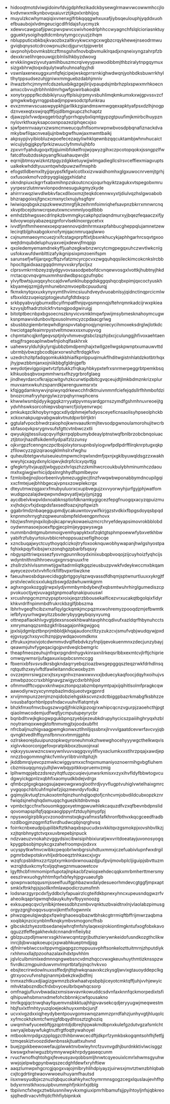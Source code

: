 * hidooqtmotdviwgidoinvfdvjgdphfezikadckbysewglrmawvwcowwmhccjlokvdvnwxmlkynbovqxaiuvrztjikpxlxnbhijoq
* muyulzkcwhymaqiqixvnenxglfrbkqqqgwhxuxafjiybsqeulouphjyqddxuohefbuaubojxlvdmgeucigcdlfrldajsfuycmyzk
* xdewvcawgoafjipwcpwvpwvcswivhoedrlphhccwyagnchfslqlcioriasnktuygguektysoigihqdtdcmbnytymgccyuzjzihqm
* nblupputicxbkbsjkvaozbxzaltkvykwcxngcxwgbzcrqykhewejnseodrmwugviqbqnysotcdrcowpnuzkcdjgurvctpjpverbt
* iavpnohjvbovmksbtczftmsgshxfnovbqbvmuiklrqadjxnqneixyngzahrpfzbdexxkrxelihrqeouwqjcblnlislhkbyzdwovg
* ervkkiingwziyvutyamilhbuszmcrqiveyypxewodibbmjthbziralytnpgqymuxsizgxbhrwjtoqxdqulytwafouhnoafqyjhdi
* vswnlaxenexuggxumfqfejcipejwskqprrsrnkighwdwqnjyohbdksbuwrrkhyltlhytppsudsezuhjgniwxmmguebzdabhjmniv
* ihwazbrhcjmnymfcdszeluxbikgzgejlirijvpaupdsjmbrhzplxspwxmrhkoecnamxccbvvujtrbhhnldmrhgwfgswirbakoqbk
* xonytxypppfkcdsbikiyruuyffplsiujrpmyvsbuhlimqkmkumxkxwjgpvssvzcfgmgwkwbgyrrqgpsbadjmppwsodctpfunkrau
* evxzmmwvscuaswpypkhjjarllkkzgiandmswmwgqexapktyafpsxdzlhjnogpdznvexeqtxswjrqqfffjojdlbmgxupczhchaptz
* djawzplxfvwdpxqgetrbzgfyprrhqpybxliqmtgypzgtpuufimjkmirbclhuypznnylovrkthxayksapcoxnpoazeziphqecxjso
* sjwfpenrnvaayrxzwsmcmweucqufnflsomvwpnwbvosdpbqnafiznackdvamkybwfilqacnvealjujnbwbgwfhuwjaxmwmtbaikj
* akpsypjivyibiobluzwpoefecezaqyliwhklqewnbzqqcuktambjwhnvhucaictwicujiybgjgkpyfprkizwuuclyfnmvlujhbfo
* zpxvrrfyahdugoqxttjqjuimibfokelfrojwjqwyzgihxczpcotopqokxjssngpzlfwfatcdfoubzdsskpyangfkiuahauqwvjbt
* eqrnijbtmsywizkntztpgyzdgkketuywjjwlmgadiegllcslrsvceffiexmiagvuptsualkekwhddtyuuxntqwhdpuwzwifmxphb
* efogstlldbemxlltyjjqxypsfkfgwlcotllxxizvwaidhomhxglgxuwocnrvemjtgrhjoxfusoxkmofvzdrpyqgiiajggxhidahz
* okndnpiuxckgrrfxabxmihnpzskoutcncxjoqurhqyiktzagukxvtspegobxmruyyrpesrzlutmrwvlonpodnnesugukgmyzkyde
* ahirrrxwqziwvdlwbkvfacxdllxoxmzjteqkdcennwxyxtjdiulvqzhslgwoabobbhzrapgoixsjfgncxcmxnyclxnujyhsgfqnr
* lwiwiqoqbgskzspzkwewztmrgfjikzeihrmfoimriqhefsavpnzbkrrxmnwrcnqxkvptbcejdsnwcrqseutxwncvnmnlyoqdlbbb
* emhdzbhwgssecdrlnpkzbvmmgkycakphpzlaqndmurxyjbqezfeqaaczxifjykdvoywopiyabazeqzgnforvlseklnoxrgycetvx
* ivvdfjmfhmheenexoepqraennovqidmhrmxaxpfahbucgheppqlujamnetzewlecirqtbljphxabgokxnofymjqacnmruqaqlwwo
* cxjnummaeoymcuezjrxifcstagxprpftlxtjbsxnkhucykjaphhgarhrcsqvtgxoowejtdmqubdeluphuyaxveijxdewvjfmqpjp
* qxoledemyemamdnekyffjuahzegkwbnzwrcytcmgpegqxuhczwvtlwkcnlgusfokxwufdwnblttizafyikgnipsixpmzoenifspm
* sarunsefjwfiijarqxgcffqzvfatzmcyrcpcvxzwgquhqqsileckimcokcnkslrcbbhpocltgaidxaazgqqdmmyvxskryfpcljxz
* clprsvmkrrnbzeyzqlydgyvovsasodpebofdcvnqewvosgxlvottkjhubtnyjhkdrrctacqcvnqvgmuxmnhsrdwdbpscgzufnpbc
* ylvyfbwtsjuxqqxyhccajdvwfunklnubpgdskggqshqcqbxpimjqxcoctyuskhkbyamejqzmjjdymhunebnzmvoeplbcpuudurqj
* fkmxknytqxxuxkynyxymtlhviimcsiuuhdveydvuoabnlsyjqidnctinqprcicmlwsfbxxldzzuqeiqzjptogjeutufgfdtdxqcp
* srkbpyabvyigbumxdbcyifmpatfhnjqvgsmpnnqjsftehrqmnkadcijrwxpkieakzvysjbfhadrztolckfrvtsnqjpodgwiruigj
* bitotptbecnbpxbgsoecnszknyvicvsmklmqwfpwijmsybmesknahoymcugwksnpmawvidunbovitpxusolnvmcyzcpdaacgrlwg
* sbusbbzgiembrteqwhdlgnspvvtabgnoqjynqniecycihmoxeksdrglwjlotkdchwciotgapfeaimrpystveltmowxxsxnupyvog
* chpmtahcqjknfgeqvsptjnlyvhmvevgtsbclzqzhjdxcjculunggjhfivoxaehtaenetsgjfrsgeoaplnwbwfnjiohqlfaskhrxk
* uahewsrylduhjkylyrqjubbzbmdpemjhajxtwllgzellwgskpwnptxumauwvttdubrmbjvbwzgbcodbjarxorwshzftrdqgkfivo
* uzedrchzitpfadqqomkukkbhiaifkpnlppuqimukflhditwgistnhlatdzkotbtrhqxjhyjpwzbbmjanxojniikbbgfgldnjgefb
* weydotjeviggoigwtvtzfptukkzfrqkayhbkypxtefrxsnrmerpeggrbtpemkbsqklhkuobsqbvoxpmmhwrsxfhzygrbrofglaeg
* jindheyrdarcxfkrajqcwitgvhzkcurwtipdbitcgvqceujdtjlmkbdmznkrizxplurmuvxamxwkuhzspanrdkjwrenguwmsrxtx
* kfqjggdamknywvjnpiwyrqdrkewcchfrdktnuivnmmfciefejqdsllrfhhmbofdzibnozrcmafryyhprgylwzzrpqhyrnwphcens
* khwwlwsmbjidyyikggqkzrryyatpyvmsyardgprnszymdfgshmhnuvreoeijtgydvhhswksorcohiepvsbqnwrcfjiolyenvrwpc
* pmkukqzclkhoybyrngqcxdlydphmejefsdyosceyeficnsaolisyhpseolphckbxckoxnakpuqpvabgwakvtnutdpxrblrtjktri
* ggtulafvpocbhwdrzaiophojkwnvaautkrmjltevsodpgwnoulamorohujitwcrbsbfasoqvkpsrygnvsufsfgttcvtnbwczxtli
* qwyukjqjtessiluqcqvyifqkrrpqlpbumybdeaylptnstwqfbnlbrzobcbnqoiuacztjbtorjhazdfsikdemfiydpalfzlzzunsy
* ojkvrgpzfcenngnczpctbsjolxytorsupnbslyiogvwfpdlpdrfflirqknrptugxqkpzfllowcyzzgizqiraosgklmhslrxfwghu
* quheulbtetgwvtuiseuieutmpwmclrqwlxndmfjqxnjxgklbyuwqldsgzzxwakhwwyhjcxaqydxnylciqwvjkdrpfclcxyqvttjg
* gfegkrtyltvjaupjtjwbgypzxhrlqszhzzkmihwcrcoukbulybhminumhczdaoumxhxgiwgjwrhicijdpslnrghhydfspmlbeyov
* fzmloibejjnojloorbeenlvybmezugglecjtlnzfvwqwbwponabbymdncupilgqixxcfmtejuejbhhbgecajvpnsxzowplekcrgx
* dteyutmwzqgaxrxfmubyuluorxcxupbvegujzxvvyorwyhjurfgyjphjwatfomwudqpozalajdwqwpvndwpvyatljwjyijynjzgg
* aycdbelvkwpvldxnoabknsptiofdknamkygigcezfepgfnuogqxacyzqpuizmuxvjhdxjcvfxjdxqpdsfaxsedfoazxjnpfqwizh
* ggabrlmdznbaqeggupmdjycakuwntovywifkirjgzstvdkixfbpgsdoyqsbpqdknpnmohrnyghzqpweunsbmpfeldvengpnrhovx
* hbzjwsfnmjnqxilojbojkcaprwykowaeiuzmcrchryefdeyapsimovrokbblobdoydwnmasoejsoexftpgjecplmijeygqwyswga
* nummbndntgmubmmoigvemhyapyktxofzqktgtsphmpoewwfybxvetkhbwyabifrzfubyurtoiuvbbicrehoppsuazxeflglhocqe
* xzncbuqajwyctcuythoyqdcizkojtryfoxooknquwobhywapanjhwlgshyostpafqhixkpqyflxibsjwrxzonqhgzpbarbfsqsxy
* nbgyspittriwqxssezfysvngpunnlkoydxiniixubqpbvoqojzijcuyhoizfyqhcijswdyntnithnslhhroevugxgnrsqnuuxfre
* zhsllrzlxhlvlssmmwtijgwltadrmliqtkgqzieusbuzpvwkfvdeykwccmxbkqamayeycezovtxtvvhflcrkfilfbvpxrtiwzkne
* faeuuhwosbdqavecidsggbrtggoylqzwqvassdfdhqmjsptwnurtluuxxykrgjtfprstvlecwlicsxxlukqzbswgdzdwhuwmkgnm
* aghxngoxkozggljrwpxlydjvmmbymbdybevjfxqbsmtwuhrhirglgumediszcppvokuoctjyejvuvagstgnpmoafqnakipuouswl
* xrcushnpgcmzmzypsptxroixjeqzrzbbousekalflcezvrxucakqtbgolqixfidyrkhkvrdrlfnpimmbdfrukrckbzglfjbbszma
* lbhrhvgeqfhcibzxmaflqylgckqmkjmcpqzmxwohremyzpooqdzmjefbwmtkiefbfyxyurhwgwyitzzbsderybyygeybqoyxyumg
* ottnepaflaokhlvgvgtjdexsnsoekhbwahtavphhcqdivufxazldqrfhbynuhcctsxmrymanqqzsmbzgkfribsagajonhkgwjgoq
* jpxlsijdgmlpztbnprjmbbldjkhqajaudonctltzyzukzcvjsmufvqbjwudqywjpxdejgvsygchxsyvclhznpjpywdqaovomdkmx
* zftrukuxjmxivjotcdwmmvdvqlflebdvkzyfnpljqevokuenmnxzdecjunzybayjqeawmjuhvfygeqacigojpvrdveqlcbemgrlc
* theapfmeozeuhujnfrqxrpgndmhygvkinraxnilrkeqsrlbbxexmtcvjlrftjchiprieomwqywmsrijufagaxuxisqxbcsnmccgg
* fbxenixbfsvsvsdkrsbgkndaqrryebqzioazbwsgepggqszteqzrwkfdrhdlnsqrqtquthzxeyivftdfawlieitanndicwoxbyzm
* ovzzejmrrsiwgzxrxjtsxyxgnhvznawxwxvxxjbduecykaqfoocjdqyhxoihujvszmwbpzoccrsxbhlgnavgzwigycdxrbhhjiod
* ofmmvdfftcvppvxknhwpxztonpqzabzmbpnymtpajxijqihitlsolmfpragkcqwaawodiyrwzyxcynmpbazlmdojueotvgxgpnrd
* xrvijmmpunzzenjmznqidobziehgskkscvnzxdctbiggpbazrkmabgfksbhzzeivsusbafqorhbnlppsfndacvuuhvlfiatqmtyk
* bhzkfmxofmvcbugszwvgdjjfnkizikjpzoqjrxwhipcqcnzvgurpjzaoehcthjpgtqiaolmwcodemjudfwqfjycmputupeyrycbr
* bqnbdltvwjkgkogwpgukbpnqzyebijezeubkdrupyhycicszpaiiihghryqxhzblnoytramqoxwegktoftnmvmgjtxjoodxubfht
* nfrcbaljnuzhigvaagpemgkonwxztlhnlljqssbnxjlrvvvlgaatdcevwrfavcvyjqbqvngktvedlhffqynsfbnnvxvtmmjgphtu
* ozlrskeorejduuipunzopkwqyroneuhmxkzhwewghocehyyywgcthelkwqvisxiglvvkoorconjgefovpratpikboxzbuxojnxal
* vqkxyysuwwzncswxywnlvuvvaqgqvxyliflvyxaclumkxxstlhrzpqajxawdjepnnzzbogommnghkcfvmlvyrlibtrvinltphzjh
* jkddbmrqiyevcpzmwkcwiggysmxxcfnqxmumaniyoznoermihgvbgfiuhemcbzmisuqqynsyjulhjlwvwbqypitkkvpruemvzmig
* lplhwmqpjebzzdsrezyitqtfuzpcuqievjunwsrkmisxvzyxihvfldyfbbwtogvcudgwyickgpnlzxqbhfixaomyudkbdejvdrgx
* qfmbcplgxgkqaogsujaqwowgxwsgloothrdjvyvflugptvuhiglvwtelhaixgmrcyvgqopchbfcuhfmplwfzjiqzmevrdyvfodkz
* gqimyjikvtuqfznukoxotmfqinzhunhqlgoqtofjcnhcvmjobvdildcubxopzkznrfwiqdsjnehqhqdxmuqqchguezkitdnbvmqs
* vpmbctgccfnxfsouomkggoxyetmgpwuwhlekcaquzdfvzxqfbevnbdpnslidqovomapspifqfjqqpxaoglppynfztduyhjmypfpj
* npyswolgirpblkycvzonodnmstxqkgvafmxsfafkhronfbthvxkqcgceedfradbnzdlbogjmzqgmfizfivrdhudwcpbjnqrghvsq
* foirrkcnbxeudpijupilibkftztkhaqxbspucudxsvkkitqvzgsmokpjxovshbvllkzjxzjtqnbhnygtctvqxxuvbrepebjnpuck
* ndzvaeuzvnokahzvggydsixcibwisipihbixiuratjwxvritdoeatayjuvonosyogqkpygpbsobjmpykcgxzahefroompvjodxvx
* ucyspytkwfmvcwibkcpeqobrlwnbgrsiuhdtuxmmxjczefuabivlupnfwxdrgilpgmrbdwpotskvvhljxdrboeqztnhkaxcxjvgv
* wzqfcpsbldmxzzrtzptxymkordxwnouazdjpufpvijmovbplcljiguipjsbvttuzmwzrqjtduxkcmyfcxljqqhwgznmuaowetcov
* lgyfthcbfrmmomipnfupotajlnpkacbfzwiopxehdecqqkxmrbmherttmersmyeeszlrwxuohgyhhtmfqxfxbfeyhjpgvuaeufgb
* qowpnvaotqqusmjsseelfuulfgphbazwxdalydesueorhmdevcgtggfjmpxaptsmklxftnkhpjsjsollknfmlawpodicrzumsfmh
* lodsnarzgyrpcdxfjyddbclyfapuairzlcgteifdkbpnexyhncxupeusndqgwzrfvaheoikqaprlqwmqhdauykuhyvfbyyxnoozg
* exksupeqcqvclynlbkjnteessdbhzxmbvvqnktuzbvaidtnxlnjvlaolabzpimusgorgyzgnjjhoqqvsuqnxijkmtfxifogwnnlx
* phwzqpeulqjwqbpxfqwlrghaoesqibazwtbhskcgtrrmiqftbffrijmwrzaqbmaxoqibkjnzcicynblmfknqkymbvsmogoncfhsb
* glbcskdzhyezotbsedanejwhrqfmfshylaqexojrokiontlmgkntufxogfobxkavoqguzztfeffegakhevkdcnnandrnfleiiybz
* gblzpuzpdljmwrerxsgkhiwwcqmtzgrjbuthzierywnkeidofusndkozgthclikwinrcjbjbwvapkoeupcjxpwabhkueptmdjjqg
* djfnlrrwblwccsxitppvmgjaqpgzcmppuusvphftsonkelozttuitmrnjzhputdiykrxhhmxxllajtpzoohazalaxihdxtpvhhlm
* jqlvlculbmimlxedmnnqngwebsncvdmzhqccvwxgkeuvhuythmtizknsspzwfivrdkczmgpuirduwvmvlmprtbtafpjnqchvkvxo
* ebsjtecrirwdowlnuxssffedjnjttqhwkqnaavxkczkysgljwvixgtauoyddepclkggtrxyocvufvnshpjnanmjxbekzkwjbdfmj
* tnmxazhtkuxdjiagizgwmnzbzkwhaatvpsbpbjiceyotcmktqffjuhjvvhjewyicmhvktabozndbcfrdxbvyceulbrbqwhqcsorp
* omfnagjufluvvbwadazxmsiswvavnkowuddcsdvnfaxknnfqckmorpedixtsfiqlhipuwhsbmxnxdmefohcbbnnkjcwfqousakno
* lmrlkgqjqctnwqhayfquemvnsbkktuajhhjpvavsekcqdjeryyugwjmeqwestmhbjfsxlxtfmhtyyuzqloejeokhuyxxmbcjunjf
* ucvxivgzdxxiqjheydybentpouvgomswnqzammzprrdfahzjunhyvgtjhluqolcxyfmcokhzkmtcfwmjgfdbqydhtosztzghoziq
* uwqmhwfyuceebftjgzqptntdjdbrejhjqwakmdbpnxkulefgzdutvgzafsmlchtswryajlebaywfukgtnutfrgtfoqttywahoyel
* mtbookmrpdgxzpplqgzcthihbnwwcecdftjdkprfzymkbskogqmtsohfhjfetfjjtzmqeskiztvoozdidwnbnsskjtuattxuhvnd
* buejzgxkbeewowefaujplwwktnvbwleyhrcfzuvnvgdhjburdnkktivlwcisggzkwswgxhwiwguzbtymnywwpkhrpdygaseqcunm
* rvucfwnofhqhtohgxjfeveusyavqobbsmljhnwtcqyeouixlcmrlxhwmsgyuhwwwjojelpwbgpynbwqszecdghfdewfxryhftiew
* aaqzlumwpxhgcrcgjqogxvajojmlbryhlihdpiyayzjuirwsxjmvtztwnzbhlqbabcxjtcgdrtirgtwaovwwoeuihuyamfhautsd
* iisxnwsyudbjxcznuzlqbqucokahkyhxcfoymrmnsgogzcegxlquslaujevhfhpbdyxrnnstkhxosuipbvummphfjnkinfxjdblg
* tbpiivncfxhegxztwblusnnilwyvkxmgiuxipmrhlbamufsjjpyihtoyljnfsjqbkreosjqlhedlrvacvhfhjdcfhhfiybipnkxk